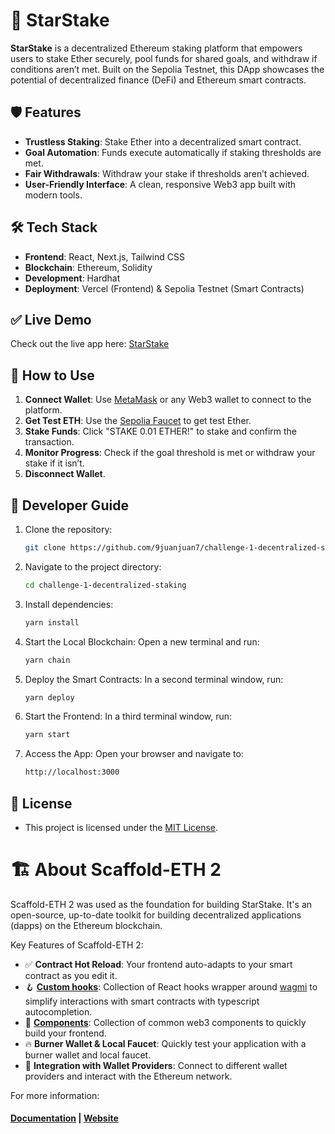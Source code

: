 # 🌟 StarStake
**StarStake** is a decentralized Ethereum staking platform that empowers users to stake Ether securely, pool funds for shared goals, and withdraw if conditions aren’t met. Built on the Sepolia Testnet, this DApp showcases the potential of decentralized finance (DeFi) and Ethereum smart contracts.

## 🛡️ Features
- **Trustless Staking**: Stake Ether into a decentralized smart contract.
- **Goal Automation**: Funds execute automatically if staking thresholds are met.
- **Fair Withdrawals**: Withdraw your stake if thresholds aren’t achieved.
- **User-Friendly Interface**: A clean, responsive Web3 app built with modern tools.

## 🛠️ Tech Stack
- **Frontend**: React, Next.js, Tailwind CSS
- **Blockchain**: Ethereum, Solidity
- **Development**: Hardhat
- **Deployment**: Vercel (Frontend) & Sepolia Testnet (Smart Contracts)

## ✅ Live Demo
Check out the live app here: [StarStake](https://starstake-bay.vercel.app/)

## 🤖 How to Use
1. **Connect Wallet**: Use <a href="https://metamask.io/">MetaMask</a> or any Web3 wallet to connect to the platform.
2. **Get Test ETH**: Use the <a href="https://www.alchemy.com/faucets/ethereum-sepolia">Sepolia Faucet</a> to get test Ether.
3. **Stake Funds**: Click "STAKE 0.01 ETHER!" to stake and confirm the transaction.
4. **Monitor Progress**: Check if the goal threshold is met or withdraw your stake if it isn’t.
5. **Disconnect Wallet**.
   
## 🔧 Developer Guide
1. Clone the repository:
   ```bash
   git clone https://github.com/9juanjuan7/challenge-1-decentralized-staking.git
2. Navigate to the project directory:
   ```bash
   cd challenge-1-decentralized-staking
3. Install dependencies:
   ```bash
   yarn install
4. Start the Local Blockchain: Open a new terminal and run:
   ```bash
   yarn chain
5. Deploy the Smart Contracts: In a second terminal window, run:
   ```bash
   yarn deploy
6. Start the Frontend: In a third terminal window, run:
   ```bash
   yarn start
7. Access the App: Open your browser and navigate to:
   ```bash
   http://localhost:3000
   
## 📜 License
- This project is licensed under the [MIT License](LICENCE).

# 🏗 About Scaffold-ETH 2
Scaffold-ETH 2 was used as the foundation for building StarStake. It's an open-source, up-to-date toolkit for building decentralized applications (dapps) on the Ethereum blockchain.

Key Features of Scaffold-ETH 2:
- ✅ **Contract Hot Reload**: Your frontend auto-adapts to your smart contract as you edit it.
- 🪝 **[Custom hooks](https://docs.scaffoldeth.io/hooks/)**: Collection of React hooks wrapper around [wagmi](https://wagmi.sh/) to simplify interactions with smart contracts with typescript autocompletion.
- 🧱 [**Components**](https://docs.scaffoldeth.io/components/): Collection of common web3 components to quickly build your frontend.
- 🔥 **Burner Wallet & Local Faucet**: Quickly test your application with a burner wallet and local faucet.
- 🔐 **Integration with Wallet Providers**: Connect to different wallet providers and interact with the Ethereum network.

For more information: 
<h4 align="left">
  <a href="https://docs.scaffoldeth.io">Documentation</a> |
  <a href="https://scaffoldeth.io">Website</a>
</h4>

